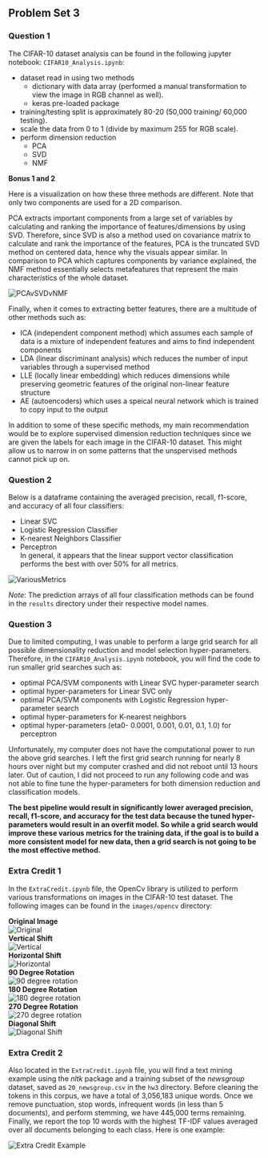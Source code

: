 ## Problem Set 3

### Question 1

The CIFAR-10 dataset analysis can be found in the following jupyter notebook: ```CIFAR10_Analysis.ipynb```:  
- dataset read in using two methods
  - dictionary with data array (performed a manual transformation to view the image in RGB channel as well). 
  - keras pre-loaded package
- training/testing split is approximately 80-20 (50,000 training/ 60,000 testing). 
- scale the data from 0 to 1 (divide by maximum 255 for RGB scale). 
- perform dimension reduction
  - PCA  
  - SVD  
  - NMF  

**Bonus 1 and 2**

Here is a visualization on how these three methods are different. Note that only two components are used for a 2D comparison.  

PCA extracts important components from a large set of variables by calculating and ranking the importance of features/dimensions by using SVD. Therefore, since SVD is also a method used on covariance matrix to calculate and rank the importance of the features, PCA is the truncated SVD method on centered data, hence why the visuals appear similar. In comparison to PCA which captures components by variance explained, the NMF method essentially selects metafeatures that represent the main characteristics of the whole dataset.  

![](images/question1.png?raw=true "PCAvSVDvNMF")

Finally, when it comes to extracting better features, there are a multitude of other methods such as:  
- ICA (independent component method) which assumes each sample of data is a mixture of independent features and aims to find independent components  
- LDA (linear discriminant analysis) which reduces the number of input variables through a supervised method  
- LLE (locally linear embedding) which reduces dimensions while preserving geometric features of the original non-linear feature structure  
- AE (autoencoders) which uses a speical neural network which is trained to copy input to the output

In addition to some of these specific methods, my main recommendation would be to explore supervised dimension reduction techniques since we are given the labels for each image in the CIFAR-10 dataset. This might allow us to narrow in on some patterns that the unspervised methods cannot pick up on.  

### Question 2

Below is a dataframe containing the averaged precision, recall, f1-score, and accuracy of all four classifiers:  
- Linear SVC
- Logistic Regression Classifier
- K-nearest Neighbors Classifier
- Perceptron  
In general, it appears that the linear support vector classification performs the best with over 50% for all metrics. 

![](images/question2.png?raw=true "VariousMetrics")

*Note*: The prediction arrays of all four classification methods can be found in the ```results``` directory under their respective model names.  

### Question 3

Due to limited computing, I was unable to perform a large grid search for all possible dimensionality reduction and model selection hyper-parameters. Therefore, in the ```CIFAR10_Analysis.ipynb``` notebook, you will find the code to run smaller grid searches such as:   
- optimal PCA/SVM components with Linear SVC hyper-parameter search   
- optimal hyper-parameters for Linear SVC only   
- optimal PCA/SVM components with Logistic Regression hyper-parameter search   
- optimal hyper-parameters for K-nearest neighbors   
- optimal hyper-parameters (eta0- 0.0001, 0.001, 0.01, 0.1, 1.0) for perceptron   

Unfortunately, my computer does not have the computational power to run the above grid searches. I left the first grid search running for nearly 8 hours over night but my computer crashed and did not reboot until 13 hours later. Out of caution, I did not proceed to run any following code and was not able to fine tune the hyper-parameters for both dimension reduction and classification models.

**The best pipeline would result in significantly lower averaged precision, recall, f1-score, and accuracy for the test data because the tuned hyper-parameters would result in an overfit model. So while a grid search would improve these various metrics for the training data, if the goal is to build a more consistent model for new data, then a grid search is not going to be the most effective method.**

### Extra Credit 1

In the ```ExtraCredit.ipynb``` file, the OpenCv library is utilized to perform various transformations on images in the CIFAR-10 test dataset. The following images can be found in the ```images/opencv``` directory:  

**Original Image**  
![](images/opencv/original.png?raw=true "Original")     
**Vertical Shift**  
![](images/opencv/vertical.png?raw=true "Vertical")     
**Horizontal Shift**  
![](images/opencv/horizontal.png?raw=true "Horizontal")     
**90 Degree Rotation**   
![](images/opencv/90.png?raw=true "90 degree rotation")     
**180 Degree Rotation**   
![](images/opencv/180.png?raw=true "180 degree rotation")     
**270 Degree Rotation**   
![](images/opencv/270.png?raw=true "270 degree rotation")     
**Diagonal Shift**   
![](images/opencv/diag.png?raw=true "Diagonal Shift")     

### Extra Credit 2

Also located in the ```ExtraCredit.ipynb``` file, you will find a text mining example using the *nltk* package and a training subset of the *newsgroup* dataset, saved as ```20_newsgroup.csv``` in the ```hw3``` directory. Before cleaning the tokens in this corpus, we have a total of 3,056,183 unique words. Once we remove punctuation, stop words, infrequent words (in less than 5 documents), and perform stemming, we have 445,000 terms remaining. Finally, we report the top 10 words with the highest TF-IDF values averaged over all documents belonging to each class. Here is one example:

![](images/ec.png?raw=true "Extra Credit Example")
